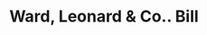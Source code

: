 ---
doi: 10.7916/D8X93PCV
date_other: '1870'
date_other_textual: 1870-1879
form: printed ephemera
genre:
- Invoices
name:
- Ward, Leonard & Co.
object_in_context_url: https://biggert.cul.columbia.edu/items/view/ave_biggert_01169
subject_hierarchical_geographic:
- Newburgh, New York, United States
subject_name:
- Ward, Leonard & Co.
title: Ward, Leonard & Co.. Bill
sort_title: Ward, Leonard & Co.. Bill
call_number: ave_biggert_01169
coordinates:
- 41.51972222222222,-74.0213888888889
pid: ave_biggert_01169
identifiers: ave_biggert_01169
thumbnail: https://derivativo-1.library.columbia.edu/iiif/2/ldpd:343409/full/!256,256/0/native.jpg
permalink: /biggert/ave_biggert_01169/
layout: iiif-image-page
---